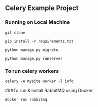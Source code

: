 ## Celery Example Project
### Running on Local Machine
```angular2html
git clone 
```
```angular2html
pip install -r requirements.txt
```
```angular2html
python manage.py migrate
```
```angular2html
python manage.py runserver
```
### To run celery workers
```angular2html
celery -A mysite worker -l info
```
###To run & install RabbitMQ using Docker
```angular2html
docker run rabbitmq
```